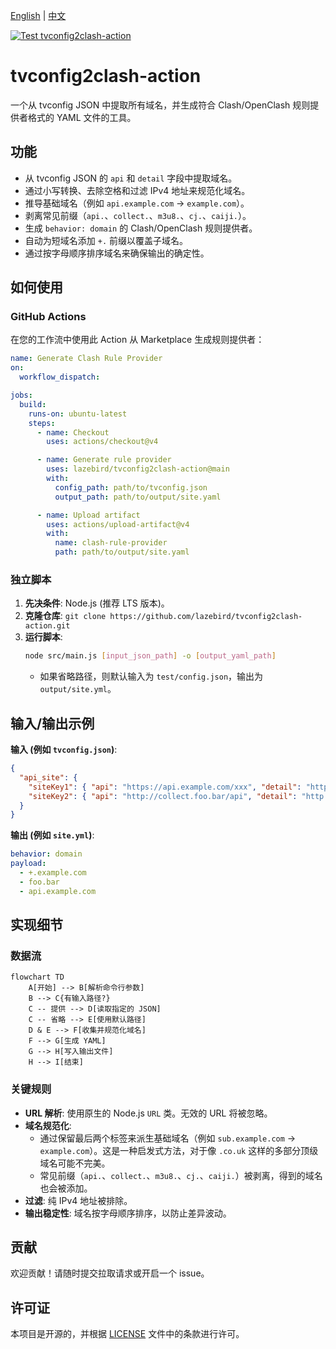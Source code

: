 [English](README.md) | [中文](README_zh.md)

[![Test tvconfig2clash-action](https://github.com/lazebird/tvconfig2clash-action/actions/workflows/test.yml/badge.svg)](https://github.com/lazebird/tvconfig2clash-action/actions/workflows/test.yml)

# tvconfig2clash-action

一个从 tvconfig JSON 中提取所有域名，并生成符合 Clash/OpenClash 规则提供者格式的 YAML 文件的工具。

## 功能

- 从 tvconfig JSON 的 `api` 和 `detail` 字段中提取域名。
- 通过小写转换、去除空格和过滤 IPv4 地址来规范化域名。
- 推导基础域名（例如 `api.example.com` → `example.com`）。
- 剥离常见前缀（`api.`、`collect.`、`m3u8.`、`cj.`、`caiji.`）。
- 生成 `behavior: domain` 的 Clash/OpenClash 规则提供者。
- 自动为短域名添加 `+.` 前缀以覆盖子域名。
- 通过按字母顺序排序域名来确保输出的确定性。

## 如何使用

### GitHub Actions

在您的工作流中使用此 Action 从 Marketplace 生成规则提供者：

```yaml
name: Generate Clash Rule Provider
on:
  workflow_dispatch:

jobs:
  build:
    runs-on: ubuntu-latest
    steps:
      - name: Checkout
        uses: actions/checkout@v4

      - name: Generate rule provider
        uses: lazebird/tvconfig2clash-action@main
        with:
          config_path: path/to/tvconfig.json
          output_path: path/to/output/site.yaml

      - name: Upload artifact
        uses: actions/upload-artifact@v4
        with:
          name: clash-rule-provider
          path: path/to/output/site.yaml
```

### 独立脚本

1.  **先决条件**: Node.js (推荐 LTS 版本)。
2.  **克隆仓库**: `git clone https://github.com/lazebird/tvconfig2clash-action.git`
3.  **运行脚本**:
    ```bash
    node src/main.js [input_json_path] -o [output_yaml_path]
    ```
    - 如果省略路径，则默认输入为 `test/config.json`，输出为 `output/site.yml`。

## 输入/输出示例

**输入 (例如 `tvconfig.json`)**:
```json
{
  "api_site": {
    "siteKey1": { "api": "https://api.example.com/xxx", "detail": "https://www.example.com/yyy" },
    "siteKey2": { "api": "http://collect.foo.bar/api", "detail": "http://foo.bar" }
  }
}
```

**输出 (例如 `site.yml`)**:
```yaml
behavior: domain
payload:
  - +.example.com
  - foo.bar
  - api.example.com
```

## 实现细节

### 数据流
```mermaid
flowchart TD
    A[开始] --> B[解析命令行参数]
    B --> C{有输入路径?}
    C -- 提供 --> D[读取指定的 JSON]
    C -- 省略 --> E[使用默认路径]
    D & E --> F[收集并规范化域名]
    F --> G[生成 YAML]
    G --> H[写入输出文件]
    H --> I[结束]
```

### 关键规则
- **URL 解析**: 使用原生的 Node.js `URL` 类。无效的 URL 将被忽略。
- **域名规范化**:
  - 通过保留最后两个标签来派生基础域名（例如 `sub.example.com` → `example.com`）。这是一种启发式方法，对于像 `.co.uk` 这样的多部分顶级域名可能不完美。
  - 常见前缀（`api.`、`collect.`、`m3u8.`、`cj.`、`caiji.`）被剥离，得到的域名也会被添加。
- **过滤**: 纯 IPv4 地址被排除。
- **输出稳定性**: 域名按字母顺序排序，以防止差异波动。

## 贡献

欢迎贡献！请随时提交拉取请求或开启一个 issue。

## 许可证

本项目是开源的，并根据 [LICENSE](LICENSE) 文件中的条款进行许可。
